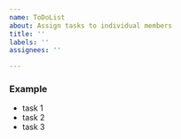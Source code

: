 ```yaml
---
name: ToDoList
about: Assign tasks to individual members
title: ''
labels: ''
assignees: ''

---
```


### Example

- task 1
- task 2
- task 3
